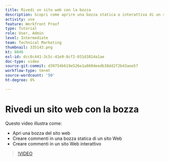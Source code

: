 ```yaml
---
title: Rivedi un sito web con la bozza
description: Scopri come aprire una bozza statica o interattiva di un sito web in [!DNL  Workfront] e fare commenti.
activity: use
feature: Workfront Proof
type: Tutorial
role: User, Admin
level: Intermediate
team: Technical Marketing
thumbnail: 335143.png
kt: 8846
exl-id: dcc8c441-3c5c-41e9-8cf2-031d3814a1ae
doc-type: video
source-git-commit: d39754b619e526e1a869deedb38dd2f2b43aee57
workflow-type: tm+mt
source-wordcount: '50'
ht-degree: 0%

---
```


# Rivedi un sito web con la bozza

Questo video illustra come:

* Apri una bozza del sito web
* Creare commenti in una bozza statica di un sito Web
* Creare commenti in un sito Web interattivo

>[!VIDEO](https://video.tv.adobe.com/v/335143/?quality=12)

<!--
## Learn more
* Review an interactive proof
* Review a static proof
-->
